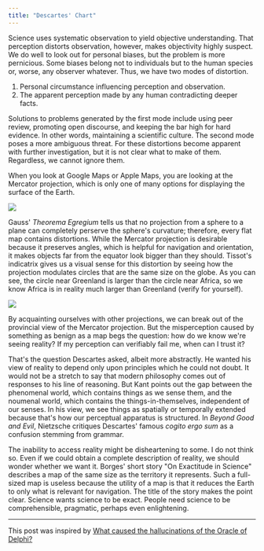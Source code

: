 ```yaml
---
title: "Descartes' Chart"
---
```


Science uses systematic observation to yield objective understanding. That perception distorts observation, however, makes objectivity highly suspect. We do well to look out for personal biases, but the problem is more pernicious. Some biases belong not to individuals but to the human species or, worse, any observer whatever. Thus, we have two modes of distortion.

1. Personal circumstance influencing perception and observation.
2. The apparent perception made by any human contradicting deeper facts.

Solutions to problems generated by the first mode include using peer review, promoting open discourse, and keeping the bar high for hard evidence. In other words, maintaining a scientific culture. The second mode poses a more ambiguous threat. For these distortions become apparent with further investigation, but it is not clear what to make of them. Regardless, we cannot ignore them.

When you look at Google Maps or Apple Maps, you are looking at the Mercator projection, which is only one of many options for displaying the surface of the Earth.

![](https://cdn.britannica.com/55/109155-050-9FE4B08C/transformation-Mercator-navigation-projection-cylindrical.jpg)

Gauss' _Theorema Egregium_ tells us that no projection from a sphere to a plane can completely perserve the sphere's curvature; therefore, every flat map contains distortions. While the Mercator projection is desirable because it preserves angles, which is helpful for navigation and orientation, it makes objects far from the equator look bigger than they should. Tissot's indicatrix gives us a visual sense for this distortion by seeing how the projection modulates circles that are the same size on the globe. As you can see, the circle near Greenland is larger than the circle near Africa, so we know Africa is in reality much larger than Greenland (verify for yourself).

![](https://upload.wikimedia.org/wikipedia/commons/thumb/0/02/Mercator_with_Tissot%27s_Indicatrices_of_Distortion.svg/1920px-Mercator_with_Tissot%27s_Indicatrices_of_Distortion.svg.png)

By acquainting ourselves with other projections, we can break out of the provincial view of the Mercator projection. But the misperception caused by something as benign as a map begs the question: how do we know we're seeing reality? If my perception can verifiably fail me, when can I trust it?

That's the question Descartes asked, albeit more abstractly. He wanted his view of reality to depend only upon principles which he could not doubt. It would not be a stretch to say that modern philosophy comes out of responses to his line of reasoning. But Kant points out the gap between the phenomenal world, which contains things as we sense them, and the noumenal world, which contains the things-in-themselves, independent of our senses. In his view, we see things as spatially or temporally extended because that's how our perceptual apparatus is structured. In _Beyond Good and Evil_, Nietzsche critiques Descartes' famous _cogito ergo sum_ as a confusion stemming from grammar. 

The inability to access reality might be disheartening to some. I do not think so. Even if we could obtain a complete description of reality, we should wonder whether we want it. Borges' short story "On Exactitude in Science" describes a map of the same size as the territory it represents. Such a full-sized map is useless because the utility of a map is that it reduces the Earth to only what is relevant for navigation. The title of the story makes the point clear. Science wants science to be exact. People need science to be comprehensible, pragmatic, perhaps even enlightening.

---

This post was inspired by [What caused the hallucinations of the Oracle of Delphi?](https://dynomight.net/delphi/)